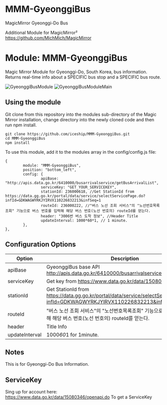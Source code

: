 # MMM-GyeonggiBus
MagicMirror Gyeonggi-Do Bus

Additional Module for MagicMirror² https://github.com/MichMich/MagicMirror

# Module: MMM-GyeonggiBus
Magic Mirror Module for Gyeonggi-Do, South Korea, bus information.   
Returns real-time info about a SPECIFIC bus stop and a SPECIFIC bus route.

![GyeonggiBusModule](https://user-images.githubusercontent.com/8663339/151705306-d9d0878b-396c-4343-90c4-f93331717b8f.png)
![GyeonggiBusModuleMain](https://user-images.githubusercontent.com/8663339/151705326-a0ef7063-ae05-4236-b014-d35e597c28f9.png)

## Using the module
Git clone from this repository into the modules sub-directory of the Magic Mirror installation, change directory into the newly cloned code and then run npm install.

```
git clone https://github.com/iceship/MMM-GyeonggiBus.git
cd MMM-GyeonggiBus
npm install
```

To use this module, add it to the modules array in the config/config.js file:

```
{
        module: "MMM-GyeonggiBus",
        position: "bottom_left",
        config: {
                apiBase: "http://apis.data.go.kr/6410000/busarrivalservice/getBusArrivalList",
                serviceKey: "GET_YOUR_SERVICEKEY",
                stationId: 236000618, //Get StationId from https://data.gg.go.kr/portal/data/service/selectServicePage.do?infId=GDKWAGWYRKJYIRVX110226832213&infSeq=1
                routeId: 236000222, //"버스 노선 조회 서비스"의 "노선번호목록조회" 기능으로 버스 번호를 입력해 해당 버스 번호(노선 번호의) routeId를 얻는다.
                header: "3006번 버스 도착 정보", //Header Title
                updateInterval: 1000*60*1, // 1 minute.
        },
},
```
## Configuration Options
|Option|Description|
| --- | --- |
|apiBase|GyeonggiBus base API http://apis.data.go.kr/6410000/busarrivalservice/getBusArrivalList|
|serviceKey|Get key from https://www.data.go.kr/data/15080346/openapi.do|
|stationId|Get StationId from https://data.gg.go.kr/portal/data/service/selectServicePage.do?infId=GDKWAGWYRKJYIRVX110226832213&infSeq=1|
|routeId|"버스 노선 조회 서비스"의 "노선번호목록조회" 기능으로 버스 번호를 입력해 해당 버스 번호(노선 번호의) routeId를 얻는다.|
|header|Title Info|
|updateInterval|1000*60*1 for 1minute.

## Notes
This is for Gyeonggi-Do Bus Information.

## ServiceKey
Sing up for account here: https://www.data.go.kr/data/15080346/openapi.do
To get a ServiceKey 

